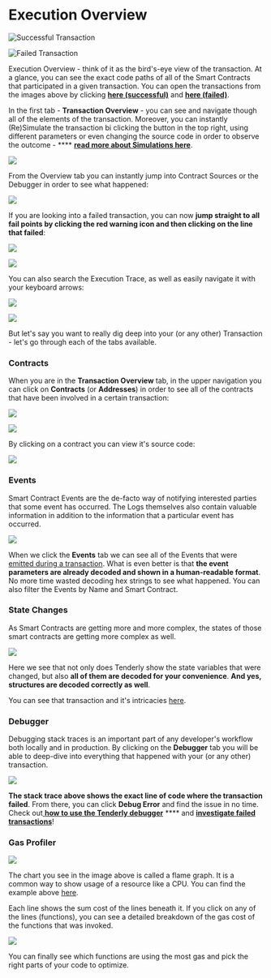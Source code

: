# Execution Overview

![Successful Transaction](<../../.gitbook/assets/Screenshot 2021-11-25 at 09.44.31.png>)

![Failed Transaction](<../../.gitbook/assets/Screenshot 2021-11-25 at 09.45.45.png>)

Execution Overview - think of it as the bird's-eye view of the transaction. At a glance, you can see the exact code paths of all of the Smart Contracts that participated in a given transaction. You can open the transactions from the images above by clicking [**here (successful)**](https://dashboard.tenderly.co/tx/mainnet/0x1ca07994d823e4198d7517d828d99e2064f3204501284d5348ca8c11e3be53d8) and [**here (failed)**](https://dashboard.tenderly.co/tx/mainnet/0xe0ca90fba27e63cd8550565fa8d57559f76b67f5e7d8b8dbb150752a48cb87d2).

In the first tab - **Transaction Overview** - you can see and navigate though all of the elements of the transaction. Moreover, you can instantly (Re)Simulate the transaction bi clicking the button in the top right, using different parameters or even changing the source code in order to observe the outcome - **** [**read more about Simulations here**](../../simulations-and-forks/how-to-simulate-a-transaction/).

![](<../../.gitbook/assets/Screenshot 2021-11-25 at 09.57.12.png>)

From the Overview tab you can instantly jump into Contract Sources or the Debugger in order to see what happened:

![](<../../.gitbook/assets/Screenshot 2021-11-25 at 10.13.51 (1).png>)

If you are looking into a failed transaction, you can now **jump straight to all fail points by clicking the red warning icon and then clicking on the line that failed**:

![](<../../.gitbook/assets/Screenshot 2021-11-25 at 10.46.08.png>)

![](<../../.gitbook/assets/Screenshot 2021-11-25 at 10.47.46.png>)

You can also search the Execution Trace, as well as easily navigate it with your keyboard arrows:

![](<../../.gitbook/assets/Screenshot 2021-11-25 at 10.18.53.png>)

![](<../../.gitbook/assets/ezgif.com-gif-maker (6).gif>)

But let's say you want to really dig deep into your (or any other) Transaction - let's go through each of the tabs available.

### Contracts

When you are in the **Transaction Overview** tab, in the upper navigation you can click on **Contracts** (or **Addresses**) in order to see all of the contracts that have been involved in a certain transaction:

![](<../../.gitbook/assets/Screenshot 2021-10-14 at 15.21.21.png>)

![](<../../.gitbook/assets/Screenshot 2021-10-14 at 15.21.39.png>)

By clicking on a contract you can view it's source code:

![](<../../.gitbook/assets/Screenshot 2021-11-25 at 10.00.32.png>)

### Events

Smart Contract Events are the de-facto way of notifying interested parties that some event has occurred. The Logs themselves also contain valuable information in addition to the information that a particular event has occurred.

![](<../../.gitbook/assets/Screenshot 2021-11-25 at 10.03.57.png>)

When we click the **Events** tab we can see all of the Events that were [emitted during a transaction](https://dashboard.tenderly.co/tx/mainnet/0x98a8a99daec2823836ac155003ec7c798ded926a86e1c165716dd0d0ea5133a0). What is even better is that **the event parameters are already decoded and shown in a human-readable format**. No more time wasted decoding hex strings to see what happened. You can also filter the Events by Name and Smart Contract.

### State Changes

As Smart Contracts are getting more and more complex, the states of those smart contracts are getting more complex as well.

![](<../../.gitbook/assets/Screenshot 2021-11-25 at 10.05.37.png>)

Here we see that not only does Tenderly show the state variables that were changed, but also **all of them are decoded for your convenience**. **And yes, structures are decoded correctly as well**.

You can see that transaction and it's intricacies [here](https://dashboard.tenderly.co/tx/mainnet/0x98a8a99daec2823836ac155003ec7c798ded926a86e1c165716dd0d0ea5133a0).

### Debugger

Debugging stack traces is an important part of any developer's workflow both locally and in production. By clicking on the **Debugger** tab you will be able to deep-dive into everything that happened with your (or any other) transaction.

![](<../../.gitbook/assets/Screenshot 2021-11-25 at 10.41.38.png>)

**The stack trace above shows the exact line of code where the transaction failed**. From there, you can click **Debug Error** and find the issue in no time. Check out[ **how to use the Tenderly debugger**](../../debugger/how-to-use-tenderly-debugger/) **** and [**investigate failed transactions**](../../debugger/how-to-use-tenderly-debugger/investigating-a-failed-transaction.md)!

### Gas Profiler

![](<../../.gitbook/assets/Screenshot 2021-11-25 at 10.29.41.png>)

The chart you see in the image above is called a flame graph. It is a common way to show usage of a resource like a CPU. You can find the example above [here](https://dashboard.tenderly.co/tx/mainnet/0x98a8a99daec2823836ac155003ec7c798ded926a86e1c165716dd0d0ea5133a0).

Each line shows the sum cost of the lines beneath it. If you click on any of the lines (functions), you can see a detailed breakdown of the gas cost of the functions that was invoked.

![](<../../.gitbook/assets/Screenshot 2021-11-25 at 10.32.46.png>)

You can finally see which functions are using the most gas and pick the right parts of your code to optimize.
